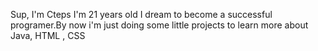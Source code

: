 Sup, I'm Cteps I'm 21 years old 
I dream to become a successful programer.By now i'm just doing some little projects to learn more about Java, HTML , CSS
